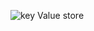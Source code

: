 ![key Value store](https://github.com/user-attachments/assets/d37beefa-f415-4dc9-8304-f76bdc4c8bfd)
